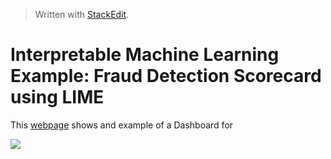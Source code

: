 > Written with [StackEdit](https://stackedit.io/).

# Interpretable Machine Learning Example: Fraud Detection Scorecard using LIME

This [webpage](https://shiring.shinyapps.io/fraud_example_dashboard/#section-test-case-result) shows and example of a Dashboard for 


![](https://github.com/markeyser/Data-Science-Cookbook/blob/master/imgs/Fraud-Detection-Dashboard-LIME.png?raw=true)
<!--stackedit_data:
eyJoaXN0b3J5IjpbMTM3MzI1OTI0OV19
-->